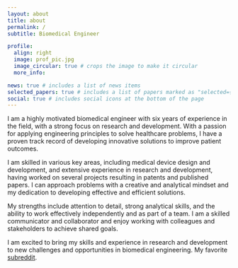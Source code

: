 ```yaml
---
layout: about
title: about
permalink: /
subtitle: Biomedical Engineer

profile:
  align: right
  image: prof_pic.jpg
  image_circular: true # crops the image to make it circular
  more_info:

news: true # includes a list of news items
selected_papers: true # includes a list of papers marked as "selected={true}"
social: true # includes social icons at the bottom of the page
---
```

I am a highly motivated biomedical engineer with six years of experience in the field, with a strong focus on research and development. With a passion for applying engineering principles to solve healthcare problems, I have a proven track record of developing innovative solutions to improve patient outcomes.

I am skilled in various key areas, including medical device design and development, and extensive experience in research and development, having worked on several projects resulting in patents and published papers. I can approach problems with a creative and analytical mindset and my dedication to developing effective and efficient solutions.

My strengths include attention to detail, strong analytical skills, and the ability to work effectively independently and as part of a team. I am a skilled communicator and collaborator and enjoy working with colleagues and stakeholders to achieve shared goals.

I am excited to bring my skills and experience in research and development to new challenges and opportunities in biomedical engineering. My favorite [subreddit](https://www.reddit.com/r/veYakinEvren/). 

